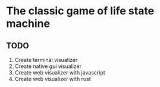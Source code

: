 # The classic game of life state machine

## TODO

1. Create terminal visualizer
2. Create native gui visualizer
3. Create web visualizer with javascript
4. Create web visualizer with rust
